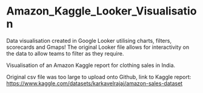 # Amazon_Kaggle_Looker_Visualisation

Data visualisation created in Google Looker utilising charts, filters, scorecards and Gmaps! The original Looker file allows for interactivity on the data to allow teams to filter as they require. 

Visualisation of an Amazon Kaggle report for clothing sales in India. 

Original csv file was too large to upload onto Github, link to Kaggle report: https://www.kaggle.com/datasets/karkavelrajaj/amazon-sales-dataset

